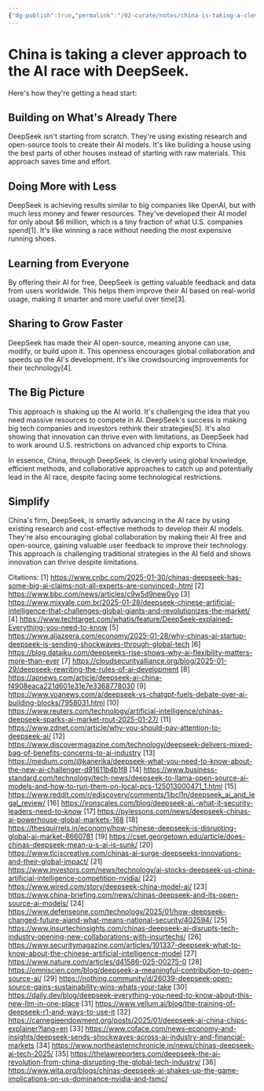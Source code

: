 ```yaml
---
{"dg-publish":true,"permalink":"/02-curate/notes/china-is-taking-a-clever-approach-to-the-ai-race-with-deep-seek/","title":"China is taking a clever approach to the AI race with DeepSeek.","tags":["ai","deepseek","china"]}
---
```


# China is taking a clever approach to the AI race with DeepSeek. 

Here's how they're getting a head start:

## Building on What's Already There

DeepSeek isn't starting from scratch. They're using existing research and open-source tools to create their AI models. It's like building a house using the best parts of other houses instead of starting with raw materials. This approach saves time and effort.

## Doing More with Less

DeepSeek is achieving results similar to big companies like OpenAI, but with much less money and fewer resources. They've developed their AI model for only about $6 million, which is a tiny fraction of what U.S. companies spend[1]. It's like winning a race without needing the most expensive running shoes.

## Learning from Everyone

By offering their AI for free, DeepSeek is getting valuable feedback and data from users worldwide. This helps them improve their AI based on real-world usage, making it smarter and more useful over time[3].

## Sharing to Grow Faster

DeepSeek has made their AI open-source, meaning anyone can use, modify, or build upon it. This openness encourages global collaboration and speeds up the AI's development. It's like crowdsourcing improvements for their technology[4].

## The Big Picture

This approach is shaking up the AI world. It's challenging the idea that you need massive resources to compete in AI. DeepSeek's success is making big tech companies and investors rethink their strategies[5]. It's also showing that innovation can thrive even with limitations, as DeepSeek had to work around U.S. restrictions on advanced chip exports to China.

In essence, China, through DeepSeek, is cleverly using global knowledge, efficient methods, and collaborative approaches to catch up and potentially lead in the AI race, despite facing some technological restrictions.

## Simplify


China's firm, DeepSeek, is smartly advancing in the AI race by using existing research and cost-effective methods to develop their AI models. They're also encouraging global collaboration by making their AI free and open-source, gaining valuable user feedback to improve their technology. This approach is challenging traditional strategies in the AI field and shows innovation can thrive despite limitations.

  Citations: 
[1] https://www.cnbc.com/2025-01-30/chinas-deepseek-has-some-big-ai-claims-not-all-experts-are-convinced-.html
[2] https://www.bbc.com/news/articles/c9w5d9new0yo
[3] https://www.mixvale.com.br/2025-01-28/deepseek-chinese-artificial-intelligence-that-challenges-global-giants-and-revolutionizes-the-market/
[4] https://www.techtarget.com/whatis/feature/DeepSeek-explained-Everything-you-need-to-know
[5] https://www.aljazeera.com/economy/2025-01-28/why-chinas-ai-startup-deepseek-is-sending-shockwaves-through-global-tech
[6] https://blog.dataiku.com/deepseeks-rise-shows-why-ai-flexibility-matters-more-than-ever
[7] https://cloudsecurityalliance.org/blog/2025-01-29/deepseek-rewriting-the-rules-of-ai-development
[8] https://apnews.com/article/deepseek-ai-china-f4908eaca221d601e31e7e3368778030
[9] https://www.voanews.com/a/deepseek-vs-chatgpt-fuels-debate-over-ai-building-blocks/7958031.html
[10] https://www.reuters.com/technology/artificial-intelligence/chinas-deepseek-sparks-ai-market-rout-2025-01-27/
[11] https://www.zdnet.com/article/why-you-should-pay-attention-to-deepseek-ai/
[12] https://www.discovermagazine.com/technology/deepseek-delivers-mixed-bag-of-benefits-concerns-to-ai-industry
[13] https://medium.com/@kanerika/deepseek-what-you-need-to-know-about-the-new-ai-challenger-d91611b4b1f8
[14] https://www.business-standard.com/technology/tech-news/deepseek-to-llama-open-source-ai-models-and-how-to-run-them-on-local-pcs-125013000471_1.html
[15] https://www.reddit.com/r/ediscovery/comments/1ibcl1n/deepseek_ai_and_legal_review/
[16] https://ironscales.com/blog/deepseek-ai.-what-it-security-leaders-need-to-know
[17] https://pylessons.com/news/deepseek-chinas-ai-powerhouse-global-markets-168
[18] https://thesquirrels.in/economy/how-chinese-deepseek-is-disrupting-global-ai-market-8660781
[19] https://cset.georgetown.edu/article/does-chinas-deepseek-mean-u-s-ai-is-sunk/
[20] https://www.tlciscreative.com/chinas-ai-surge-deepseeks-innovations-and-their-global-impact/
[21] https://www.investors.com/news/technology/ai-stocks-deepseek-us-china-artificial-intelligence-competition-nvidia/
[22] https://www.wired.com/story/deepseek-china-model-ai/
[23] https://www.china-briefing.com/news/chinas-deepseek-and-its-open-source-ai-models/
[24] https://www.defenseone.com/technology/2025/01/how-deepseek-changed-future-aiand-what-means-national-security/402594/
[25] https://www.insurtechinsights.com/chinas-deepseek-ai-disrupts-tech-industry-opening-new-collaborations-with-insurtechs/
[26] https://www.securitymagazine.com/articles/101337-deepseek-what-to-know-about-the-chinese-artificial-intelligence-model
[27] https://www.nature.com/articles/d41586-025-00275-0
[28] https://omniscien.com/blog/deepseek-a-meaningful-contribution-to-open-source-ai/
[29] https://nothing.community/d/26039-deepseek-open-source-gains-sustainability-wins-whats-your-take
[30] https://daily.dev/blog/deepseek-everything-you-need-to-know-about-this-new-llm-in-one-place
[31] https://www.vellum.ai/blog/the-training-of-deepseek-r1-and-ways-to-use-it
[32] https://carnegieendowment.org/posts/2025/01/deepseek-ai-china-chips-explainer?lang=en
[33] https://www.coface.com/news-economy-and-insights/deepseek-sends-shockwaves-across-ai-industry-and-financial-markets
[34] https://www.northeasternchronicle.in/news/chinas-deepseek-ai-tech-2025/
[35] https://thelawreporters.com/deepseek-the-ai-revolution-from-china-disrupting-the-global-tech-industry/
[36] https://www.wita.org/blogs/chinas-deepseek-ai-shakes-up-the-game-implications-on-us-dominance-nvidia-and-tsmc/
